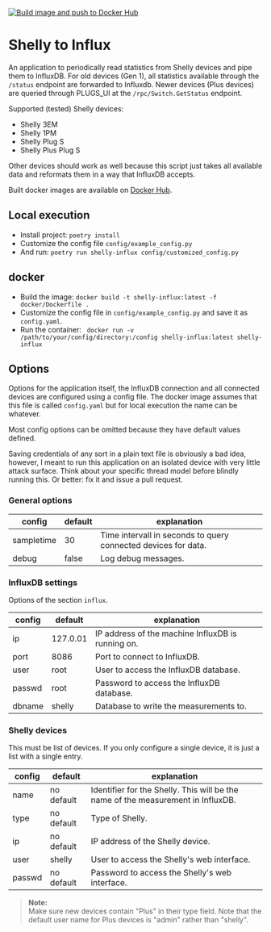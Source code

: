 [![Build image and push to Docker Hub](https://github.com/GiantMolecularCloud/shelly-influx/actions/workflows/build-image.yml/badge.svg)](https://github.com/GiantMolecularCloud/shelly-influx/actions/workflows/build-image.yml)

# Shelly to Influx

An application to periodically read statistics from Shelly devices and pipe them to InfluxDB.
For old devices (Gen 1), all statistics available through the `/status` endpoint are forwarded to Influxdb.
Newer devices (Plus devices) are queried through PLUGS_UI at the `/rpc/Switch.GetStatus` endpoint.

Supported (tested) Shelly devices:

-   Shelly 3EM
-   Shelly 1PM
-   Shelly Plug S
-   Shelly Plus Plug S

Other devices should work as well because this script just takes all available data and reformats them in a way that InfluxDB accepts.

Built docker images are available on [Docker Hub](https://hub.docker.com/r/giantmolecularcloud/shelly-influx).

## Local execution

-   Install project: `poetry install`
-   Customize the config file `config/example_config.py`
-   And run: `poetry run shelly-influx config/customized_config.py`

## docker

-   Build the image: `docker build -t shelly-influx:latest -f docker/Dockerfile .`
-   Customize the config file in `config/example_config.py` and save it as `config.yaml`.
-   Run the container: ` docker run -v /path/to/your/config/directory:/config shelly-influx:latest shelly-influx`

## Options

Options for the application itself, the InfluxDB connection and all connected devices are configured using a config file.
The docker image assumes that this file is called `config.yaml` but for local execution the name can be whatever.

Most config options can be omitted because they have default values defined.

Saving credentials of any sort in a plain text file is obviously a bad idea, however, I meant to run this application on an isolated device with very little attack surface. Think about your specific thread model before blindly running this. Or better: fix it and issue a pull request.

### General options

| config     | default | explanation                                                    |
| ---------- | ------- | -------------------------------------------------------------- |
| sampletime | 30      | Time intervall in seconds to query connected devices for data. |
| debug      | false   | Log debug messages.                                            |

### InfluxDB settings

Options of the section `influx`.

| config | default  | explanation                                       |
| ------ | -------- | ------------------------------------------------- |
| ip     | 127.0.01 | IP address of the machine InfluxDB is running on. |
| port   | 8086     | Port to connect to InfluxDB.                      |
| user   | root     | User to access the InfluxDB database.             |
| passwd | root     | Password to access the InfluxDB database.         |
| dbname | shelly   | Database to write the measurements to.            |

### Shelly devices

This must be list of devices. If you only configure a single device, it is just a list with a single entry.

| config | default    | explanation                                                                      |
| ------ | ---------- | -------------------------------------------------------------------------------- |
| name   | no default | Identifier for the Shelly. This will be the name of the measurement in InfluxDB. |
| type   | no default | Type of Shelly.                                                                  |
| ip     | no default | IP address of the Shelly device.                                                 |
| user   | shelly     | User to access the Shelly's web interface.                                       |
| passwd | no default | Password to access the Shelly's web interface.                                   |

> **Note:**  
> Make sure new devices contain "Plus" in their type field. Note that the default user name for Plus devices is "admin" rather than "shelly".
